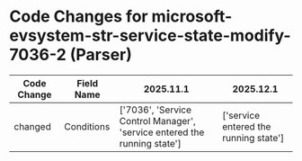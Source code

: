 # Code Changes for microsoft-evsystem-str-service-state-modify-7036-2 (Parser)

| Code Change | Field Name | 2025.11.1 | 2025.12.1 |
|-------------|------------|-----------|------------|
| changed | Conditions | ['7036', 'Service Control Manager', 'service entered the running state'] | ['service entered the running state'] |